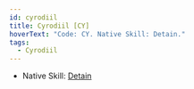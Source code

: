 ```yaml
---
id: cyrodiil
title: Cyrodiil [CY]
hoverText: "Code: CY. Native Skill: Detain."
tags:
  - Cyrodiil
---
```


- Native Skill: [Detain](/docs/all/enemy-skills/native-skills/detain)
